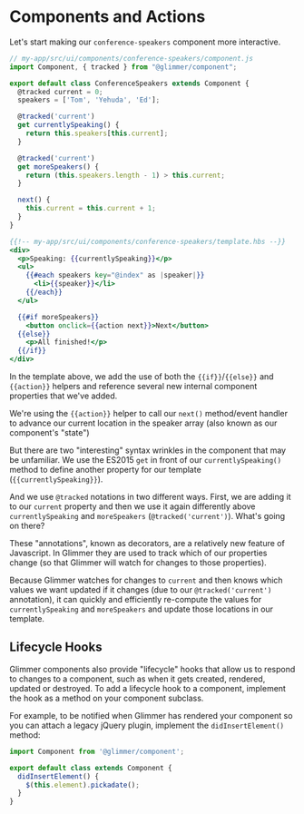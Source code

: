 # Components and Actions

Let's start making our `conference-speakers` component more interactive.

```js
// my-app/src/ui/components/conference-speakers/component.js
import Component, { tracked } from "@glimmer/component";

export default class ConferenceSpeakers extends Component {
  @tracked current = 0;
  speakers = ['Tom', 'Yehuda', 'Ed'];

  @tracked('current')
  get currentlySpeaking() {
    return this.speakers[this.current];
  }

  @tracked('current')
  get moreSpeakers() {
    return (this.speakers.length - 1) > this.current;
  }

  next() {
    this.current = this.current + 1;
  }
}
```

```hbs
{{!-- my-app/src/ui/components/conference-speakers/template.hbs --}}
<div>
  <p>Speaking: {{currentlySpeaking}}</p>
  <ul>
    {{#each speakers key="@index" as |speaker|}}
      <li>{{speaker}}</li>
    {{/each}}
  </ul>

  {{#if moreSpeakers}}
    <button onclick={{action next}}>Next</button>
  {{else}}
    <p>All finished!</p>
  {{/if}}
</div>
```

In the template above, we add the use of both the `{{if}}`/`{{else}}` and `{{action}}` helpers and reference several new internal component properties that we've added.

We're using the `{{action}}` helper to call our `next()` method/event handler to advance our current location in the speaker array (also known as our component's "state")

But there are two "interesting" syntax wrinkles in the component that may be unfamiliar.  We use the ES2015 `get` in front of our `currentlySpeaking()` method to define another property for our template (`{{currentlySpeaking}}`).

And we use `@tracked` notations in two different ways. First, we are adding it to our `current` property and then we use it again differently above `currentlySpeaking` and `moreSpeakers` (`@tracked('current')`). What's going on there?

These "annotations", known as decorators, are a relatively new feature of Javascript.  In Glimmer they are used to track which of our properties change (so that Glimmer will watch for changes to those properties).

Because Glimmer watches for changes to `current` and then knows which values we want updated if it changes (due to our `@tracked('current')` annotation), it can quickly and efficiently re-compute the values for `currentlySpeaking` and `moreSpeakers` and update those locations in our template.

## Lifecycle Hooks

Glimmer components also provide "lifecycle" hooks that allow us to respond to changes to a component, such as when it gets created, rendered, updated or destroyed. To add a lifecycle hook to a component, implement the hook as a method on your component subclass.

For example, to be notified when Glimmer has rendered your component so you can attach a legacy jQuery plugin, implement the `didInsertElement()` method:

```js
import Component from '@glimmer/component';

export default class extends Component {
  didInsertElement() {
    $(this.element).pickadate();
  }
}
```
